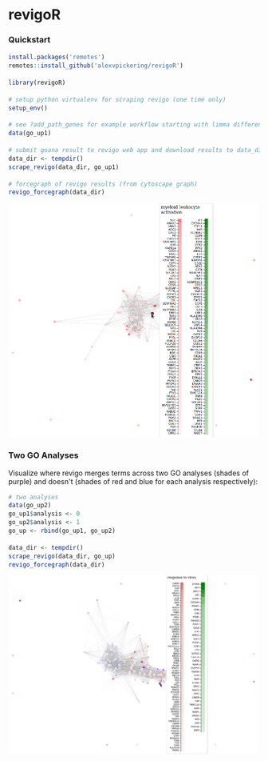 # revigoR


### Quickstart

```R
install.packages('remotes')
remotes::install_github('alexvpickering/revigoR')

library(revigoR)

# setup python virtualenv for scraping revigo (one time only)
setup_env()

# see ?add_path_genes for example workflow starting with limma differential expression
data(go_up1)

# submit goana result to revigo web app and download results to data_dir
data_dir <- tempdir()
scrape_revigo(data_dir, go_up1)

# forcegraph of revigo results (from cytoscape graph)
revigo_forcegraph(data_dir)
```

![forcegraph](man/figures/forcegraph.png)

### Two GO Analyses

Visualize where revigo merges terms across two GO analyses (shades of purple) and doesn't (shades of red and blue for each analysis respectively):

```R
# two analyses
data(go_up2)
go_up1$analysis <- 0
go_up2$analysis <- 1
go_up <- rbind(go_up1, go_up2)

data_dir <- tempdir()
scrape_revigo(data_dir, go_up)
revigo_forcegraph(data_dir)
```
![forcegraph with two analyses](man/figures/forcegraph_two.png)
